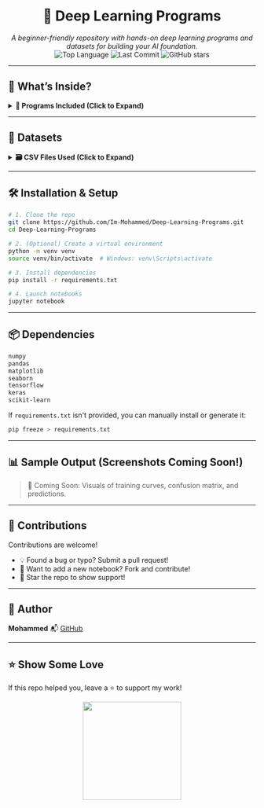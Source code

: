 <h1 align="center">🧠 Deep Learning Programs</h1>

<p align="center">
  <i>A beginner-friendly repository with hands-on deep learning programs and datasets for building your AI foundation.</i><br>
  <img src="https://img.shields.io/github/languages/top/Im-Mohammed/Deep-Learning-Programs" alt="Top Language">
  <img src="https://img.shields.io/github/last-commit/Im-Mohammed/Deep-Learning-Programs" alt="Last Commit">
  <img src="https://img.shields.io/github/stars/Im-Mohammed/Deep-Learning-Programs?style=social" alt="GitHub stars">
</p>

---

## 🚀 What’s Inside?

<details>
  <summary><strong>📘 Programs Included (Click to Expand)</strong></summary>

| Notebook                     | Description                                     |
|-----------------------------|-------------------------------------------------|
| `Perceptron.ipynb`          | Basic perceptron implementation                 |
| `Program -1.ipynb`          | Introduction to deep learning                   |
| `Program -2.ipynb`          | Keras-based deep learning model                 |
| `Program -3 RNN.ipynb`      | Simple Recurrent Neural Network                 |
| `Program -4 RNN.ipynb`      | Advanced RNN example                            |
| `Program -5 LSTM.ipynb`     | LSTM network for sequential data                |
| `Program -6 LSTM.ipynb`     | Enhanced LSTM model                             |
| `Program -7 GRU.ipynb`      | GRU-based recurrent model                       |
| `Program -8 GRU.ipynb`      | Advanced GRU model                              |

</details>

---

## 📂 Datasets

<details>
  <summary><strong>🗃️ CSV Files Used (Click to Expand)</strong></summary>

- `Housing.csv` – Used for price prediction
- `hiring.csv`, `Salary.csv` – Regression examples
- `titanic.csv` – Classification using logistic regression or deep models

</details>

---

## 🛠️ Installation & Setup

```bash
# 1. Clone the repo
git clone https://github.com/Im-Mohammed/Deep-Learning-Programs.git
cd Deep-Learning-Programs

# 2. (Optional) Create a virtual environment
python -m venv venv
source venv/bin/activate  # Windows: venv\Scripts\activate

# 3. Install dependencies
pip install -r requirements.txt

# 4. Launch notebooks
jupyter notebook
````

---

## 📦 Dependencies

```txt
numpy
pandas
matplotlib
seaborn
tensorflow
keras
scikit-learn
```

If `requirements.txt` isn't provided, you can manually install or generate it:

```bash
pip freeze > requirements.txt
```

---

## 📊 Sample Output (Screenshots Coming Soon!)

> 🚧 Coming Soon: Visuals of training curves, confusion matrix, and predictions.

---

## 🤝 Contributions

Contributions are welcome!

* 💡 Found a bug or typo? Submit a pull request!
* 📘 Want to add a new notebook? Fork and contribute!
* 🌟 Star the repo to show support!

---

## 👤 Author

**Mohammed**
📬 [GitHub](https://github.com/Im-Mohammed)

---
## ⭐ Show Some Love

If this repo helped you, leave a ⭐ to support my work!

<p align="center">
  <img src="https://media.giphy.com/media/26gssIytJvy1b1THO/giphy.gif" height="200" />
</p>



